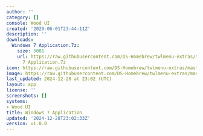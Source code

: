 ```yaml
---
author: ''
category: []
console: Wood UI
created: '2020-06-01T23:44:11Z'
description: ''
downloads:
  Windows 7 Application.7z:
    size: 5081
    url: https://raw.githubusercontent.com/DS-Homebrew/twlmenu-extras/master/_nds/TWiLightMenu/akmenu/themes/Windows
      7 Application.7z
icon: https://raw.githubusercontent.com/DS-Homebrew/twlmenu-extras/master/unistore/icons/ak.png
image: https://raw.githubusercontent.com/DS-Homebrew/twlmenu-extras/master/unistore/icons/ak.png
last_updated: 2024-12-28 at 23:02 (UTC)
layout: app
license: ''
screenshots: []
systems:
- Wood UI
title: Windows 7 Application
updated: '2024-12-28T23:02:33Z'
version: v1.0.0
---
```

